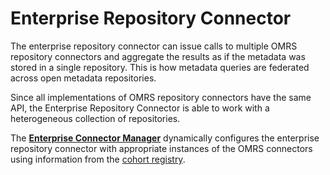 <!-- SPDX-License-Identifier: Apache-2.0 -->

# Enterprise Repository Connector

The enterprise repository connector
can issue calls to multiple OMRS repository connectors and aggregate the
results as if the metadata was stored in a single repository.
This is how metadata queries are federated across open metadata repositories.  

Since all implementations of OMRS repository connectors have the same API,
the Enterprise Repository Connector is able to work with
a heterogeneous collection of repositories.

The **[Enterprise Connector Manager](enterprise-connector-manager.md)**
dynamically configures the enterprise repository connector with appropriate
instances of the OMRS connectors using information from the [cohort registry](cohort-registry.md).